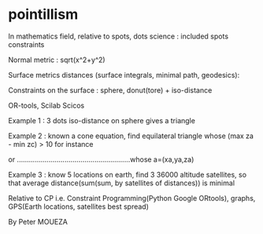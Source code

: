# pointillism
In mathematics field, relative to spots, dots science : included spots constraints

Normal metric : sqrt(x^2+y^2)

Surface metrics distances (surface integrals, minimal path, geodesics): 

Constraints on the surface : sphere, donut(tore) + iso-distance

OR-tools, Scilab Scicos

Example 1 : 3 dots iso-distance on sphere gives a triangle

Example 2 : known a cone equation, find equilateral triangle whose (max za - min zc) > 10 for instance

or .........................................................whose a=(xa,ya,za)

Example 3 : know 5 locations on earth, find 3 36000 altitude satellites, so that average distance(sum(sum, by satellites of distances)) is minimal

Relative to CP i.e. Constraint Programming(Python Google ORtools), graphs, GPS(Earth locations, satellites best spread)

By Peter MOUEZA

